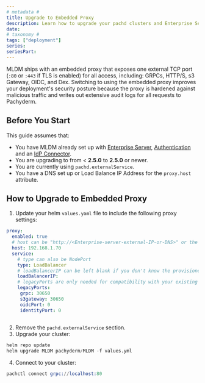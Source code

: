 ```yaml
---
# metadata # 
title: Upgrade to Embedded Proxy
description: Learn how to upgrade your pachd clusters and Enterprise Server to use the embedded proxy, exposing only one external port. 
date: 
# taxonomy #
tags: ["deployment"]
series:
seriesPart:
--- 
```


MLDM ships with an embedded proxy that exposes one external TCP port (`:80` or `:443` if TLS is enabled) for all access, including: GRPCs, HTTP/S, s3 Gateway, OIDC, and Dex. Switching to using the embedded proxy improves your deployment's security posture because the proxy is hardened against malicious traffic and writes out extensive audit logs for all requests to Pachyderm.

## Before You Start 

This guide assumes that:

- You have MLDM already set up with [Enterprise Server](../../../enterprise/auth/enterprise-server), [Authentication](../../../enterprise/auth/) and an [IdP Connector](../../../enterprise/auth/authentication/connectors).
- You are upgrading to from < **2.5.0** to **2.5.0** or newer.
- You are currently using `pachd.externalService`.
- You have a DNS set up or Load Balance IP Address for the `proxy.host` attribute.

## How to Upgrade to Embedded Proxy

1. Update your helm `values.yaml` file to include the following proxy settings:

```yaml
proxy:
  enabled: true
  # host can be "http://<Enterprise-server-external-IP-or-DNS>" or the value of proxy.service.type.loadBalancerIP
  host: 192.168.1.70 
  service:
    # type can also be NodePort
    type: LoadBalancer
    # loadBalancerIP can be left blank if you don't know the provisioned IP.
    loadBalancerIP:
    # legacyPorts are only needed for compatibility with your existing configuration. This is not needed for a fresh install where proxy is enabled.
    legacyPorts:
     grpc: 30650
     s3gateway: 30650
     oidcPort: 0
     identityPort: 0
    
```

2. Remove the `pachd.externalService` section. 
3. Upgrade your cluster: 
```s
helm repo update
helm upgrade MLDM pachyderm/MLDM -f values.yml
```
4. Connect to your cluster:
```s
pachctl connect grpc://localhost:80 
```

 